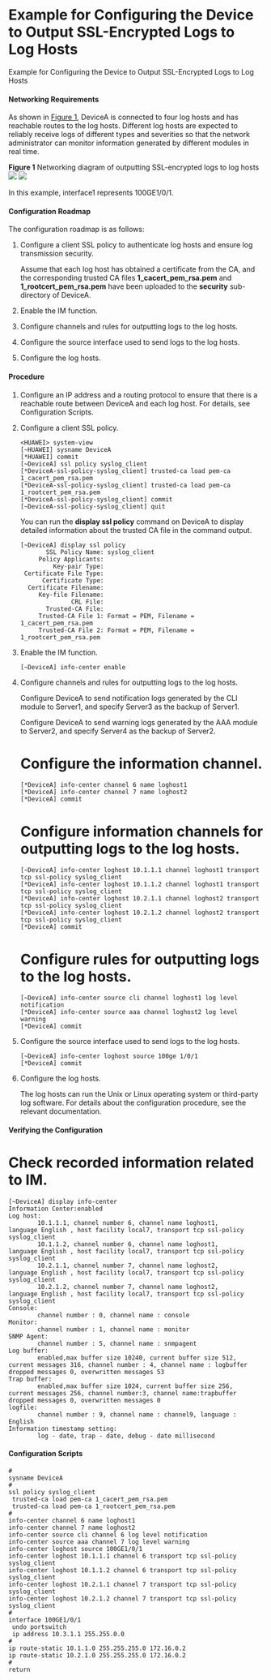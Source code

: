 Example for Configuring the Device to Output SSL-Encrypted Logs to Log Hosts
============================================================================

Example for Configuring the Device to Output SSL-Encrypted Logs to Log Hosts

#### Networking Requirements

As shown in [Figure 1](#EN-US_TASK_0000001563999625__fig1056353520414), DeviceA is connected to four log hosts and has reachable routes to the log hosts. Different log hosts are expected to reliably receive logs of different types and severities so that the network administrator can monitor information generated by different modules in real time.

**Figure 1** Networking diagram of outputting SSL-encrypted logs to log hosts  
![](figure/en-us_image_0000001512680266.png)
![](public_sys-resources/note_3.0-en-us.png) 

In this example, interface1 represents 100GE1/0/1.



#### Configuration Roadmap

The configuration roadmap is as follows:

1. Configure a client SSL policy to authenticate log hosts and ensure log transmission security.
   
   Assume that each log host has obtained a certificate from the CA, and the corresponding trusted CA files **1\_cacert\_pem\_rsa.pem** and **1\_rootcert\_pem\_rsa.pem** have been uploaded to the **security** sub-directory of DeviceA.
2. Enable the IM function.
3. Configure channels and rules for outputting logs to the log hosts.
4. Configure the source interface used to send logs to the log hosts.
5. Configure the log hosts.

#### Procedure

1. Configure an IP address and a routing protocol to ensure that there is a reachable route between DeviceA and each log host. For details, see Configuration Scripts.
2. Configure a client SSL policy.
   
   
   ```
   <HUAWEI> system-view
   [~HUAWEI] sysname DeviceA
   [*HUAWEI] commit
   [~DeviceA] ssl policy syslog_client
   [*DeviceA-ssl-policy-syslog_client] trusted-ca load pem-ca 1_cacert_pem_rsa.pem
   [*DeviceA-ssl-policy-syslog_client] trusted-ca load pem-ca 1_rootcert_pem_rsa.pem
   [*DeviceA-ssl-policy-syslog_client] commit
   [~DeviceA-ssl-policy-syslog_client] quit
   ```
   
   You can run the **display ssl policy** command on DeviceA to display detailed information about the trusted CA file in the command output.
   
   ```
   [~DeviceA] display ssl policy
          SSL Policy Name: syslog_client 
        Policy Applicants: 
            Key-pair Type:
    Certificate File Type:
         Certificate Type:
     Certificate Filename:
        Key-file Filename:
                 CRL File:
          Trusted-CA File:
        Trusted-CA File 1: Format = PEM, Filename = 1_cacert_pem_rsa.pem
        Trusted-CA File 2: Format = PEM, Filename = 1_rootcert_pem_rsa.pem
   ```
3. Enable the IM function.
   
   
   ```
   [~DeviceA] info-center enable
   ```
4. Configure channels and rules for outputting logs to the log hosts.
   
   
   
   Configure DeviceA to send notification logs generated by the CLI module to Server1, and specify Server3 as the backup of Server1.
   
   Configure DeviceA to send warning logs generated by the AAA module to Server2, and specify Server4 as the backup of Server2.
   
   # Configure the information channel.
   
   ```
   [*DeviceA] info-center channel 6 name loghost1
   [*DeviceA] info-center channel 7 name loghost2
   [*DeviceA] commit
   ```
   
   # Configure information channels for outputting logs to the log hosts.
   
   ```
   [~DeviceA] info-center loghost 10.1.1.1 channel loghost1 transport tcp ssl-policy syslog_client
   [*DeviceA] info-center loghost 10.1.1.2 channel loghost1 transport tcp ssl-policy syslog_client
   [*DeviceA] info-center loghost 10.2.1.1 channel loghost2 transport tcp ssl-policy syslog_client
   [*DeviceA] info-center loghost 10.2.1.2 channel loghost2 transport tcp ssl-policy syslog_client
   [*DeviceA] commit
   ```
   
   # Configure rules for outputting logs to the log hosts.
   
   ```
   [~DeviceA] info-center source cli channel loghost1 log level notification
   [*DeviceA] info-center source aaa channel loghost2 log level warning
   [*DeviceA] commit
   ```
5. Configure the source interface used to send logs to the log hosts.
   
   
   ```
   [~DeviceA] info-center loghost source 100ge 1/0/1
   [*DeviceA] commit
   ```
6. Configure the log hosts.
   
   
   
   The log hosts can run the Unix or Linux operating system or third-party log software. For details about the configuration procedure, see the relevant documentation.

#### Verifying the Configuration

# Check recorded information related to IM.

```
[~DeviceA] display info-center
Information Center:enabled
Log host:
        10.1.1.1, channel number 6, channel name loghost1,
language English , host facility local7, transport tcp ssl-policy syslog_client
        10.1.1.2, channel number 6, channel name loghost1,
language English , host facility local7, transport tcp ssl-policy syslog_client
        10.2.1.1, channel number 7, channel name loghost2,
language English , host facility local7, transport tcp ssl-policy syslog_client
        10.2.1.2, channel number 7, channel name loghost2,
language English , host facility local7, transport tcp ssl-policy syslog_client
Console:
        channel number : 0, channel name : console
Monitor:
        channel number : 1, channel name : monitor
SNMP Agent:
        channel number : 5, channel name : snmpagent
Log buffer:
        enabled,max buffer size 10240, current buffer size 512,
current messages 316, channel number : 4, channel name : logbuffer
dropped messages 0, overwritten messages 53
Trap buffer:
        enabled,max buffer size 1024, current buffer size 256,
current messages 256, channel number:3, channel name:trapbuffer
dropped messages 0, overwritten messages 0
logfile:
        channel number : 9, channel name : channel9, language : English
Information timestamp setting:
        log - date, trap - date, debug - date millisecond

```

#### Configuration Scripts

```
#
sysname DeviceA
#
ssl policy syslog_client
 trusted-ca load pem-ca 1_cacert_pem_rsa.pem
 trusted-ca load pem-ca 1_rootcert_pem_rsa.pem
#
info-center channel 6 name loghost1
info-center channel 7 name loghost2
info-center source cli channel 6 log level notification
info-center source aaa channel 7 log level warning
info-center loghost source 100GE1/0/1
info-center loghost 10.1.1.1 channel 6 transport tcp ssl-policy syslog_client
info-center loghost 10.1.1.2 channel 6 transport tcp ssl-policy syslog_client
info-center loghost 10.2.1.1 channel 7 transport tcp ssl-policy syslog_client
info-center loghost 10.2.1.2 channel 7 transport tcp ssl-policy syslog_client
#
interface 100GE1/0/1
 undo portswitch
 ip address 10.3.1.1 255.255.0.0
#
ip route-static 10.1.1.0 255.255.255.0 172.16.0.2
ip route-static 10.2.1.0 255.255.255.0 172.16.0.2
#
return
```